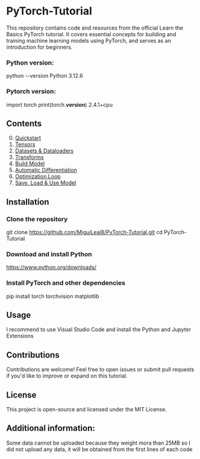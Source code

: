 # PyTorch-Tutorial 
This repository contains code and resources from the official Learn the Basics PyTorch tutorial. It covers essential concepts for building and training machine learning models using PyTorch, and serves as an introduction for beginners.

### Python version:
python --version
Python 3.12.6

### Pytorch version:
import torch
print(torch.__version__)
2.4.1+cpu

## Contents
0. [Quickstart](#LearnTheBasics/0.Quickstart)
1. [Tensors](#learnthebasics/1.tensors)
2. [Datasets & Dataloaders](#learnthebasics/2.datasets&dataloaders)
3. [Transforms](#learnthebasics/3.transforms)
4. [Build Model](#learnthebasics/4.buildmodel)
5. [Automatic Differentiation](#learnthebasics/5.automaticdifferentiation)
6. [Optimization Loop](#learnthebasics/6.optimizationloop)
7. [Save, Load & Use Model](#learnthebasics/7.saveload&usemodel)

## Installation
### Clone the repository
git clone https://github.com/MiguiLeal8/PyTorch-Tutorial.git
cd PyTorch-Tutorial

### Download and install Python
https://www.python.org/downloads/

### Install PyTorch and other dependencies
pip install torch torchvision matplotlib

## Usage
I recommend to use Visual Studio Code and install the Python and Jupyter Extensions

## Contributions
Contributions are welcome! Feel free to open issues or submit pull requests if you'd like to improve or expand on this tutorial.

## License
This project is open-source and licensed under the MIT License.

## Additional information:
Some data cannot be uploaded because they weight mora than 25MB so I did not upload any data, it will be obtained from the first lines of each code
